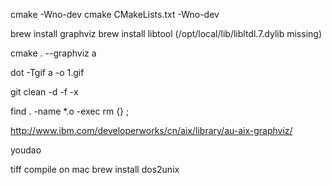 cmake -Wno-dev
cmake CMakeLists.txt -Wno-dev

brew install graphviz
brew install libtool (/opt/local/lib/libltdl.7.dylib missing)

cmake . --graphviz a

dot -Tgif a -o 1.gif

git clean -d -f -x

find . -name *.o -exec rm {} \;

http://www.ibm.com/developerworks/cn/aix/library/au-aix-graphviz/

youdao



tiff compile on mac
brew install dos2unix